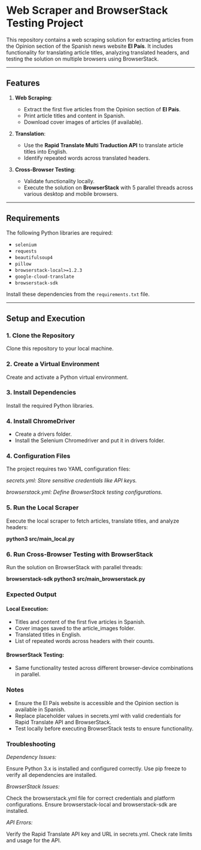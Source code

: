 # Web Scraper and BrowserStack Testing Project

This repository contains a web scraping solution for extracting articles from the Opinion section of the Spanish news website **El País**. It includes functionality for translating article titles, analyzing translated headers, and testing the solution on multiple browsers using BrowserStack.

---

## Features
1. **Web Scraping**:
   - Extract the first five articles from the Opinion section of **El País**.
   - Print article titles and content in Spanish.
   - Download cover images of articles (if available).

2. **Translation**:
   - Use the **Rapid Translate Multi Traduction API** to translate article titles into English.
   - Identify repeated words across translated headers.

3. **Cross-Browser Testing**:
   - Validate functionality locally.
   - Execute the solution on **BrowserStack** with 5 parallel threads across various desktop and mobile browsers.

---

## Requirements
The following Python libraries are required:
- `selenium`
- `requests`
- `beautifulsoup4`
- `pillow`
- `browserstack-local>=1.2.3`
- `google-cloud-translate`
- `browserstack-sdk`

Install these dependencies from the `requirements.txt` file.

---

## Setup and Execution

### 1. Clone the Repository
Clone this repository to your local machine.

### 2. Create a Virtual Environment
Create and activate a Python virtual environment.

### 3. Install Dependencies
Install the required Python libraries.

### 4. Install ChromeDriver
- Create a drivers folder.
- Install the Selenium Chromedriver and put it in drivers folder.

### 4. Configuration Files
The project requires two YAML configuration files:

*secrets.yml: Store sensitive credentials like API keys.*
  
*browserstack.yml: Define BrowserStack testing configurations.*

### 5. Run the Local Scraper
Execute the local scraper to fetch articles, translate titles, and analyze headers:

**python3 src/main_local.py**

### 6. Run Cross-Browser Testing with BrowserStack
Run the solution on BrowserStack with parallel threads:

**browserstack-sdk python3 src/main_browserstack.py**

### Expected Output
#### Local Execution:

- Titles and content of the first five articles in Spanish.
- Cover images saved to the article_images folder.
- Translated titles in English.
- List of repeated words across headers with their counts.

#### BrowserStack Testing:

- Same functionality tested across different browser-device combinations in parallel.

### Notes
- Ensure the El País website is accessible and the Opinion section is available in Spanish.
- Replace placeholder values in secrets.yml with valid credentials for Rapid Translate API and BrowserStack.
- Test locally before executing BrowserStack tests to ensure functionality.

### Troubleshooting
*Dependency Issues:*

Ensure Python 3.x is installed and configured correctly.
Use pip freeze to verify all dependencies are installed.

*BrowserStack Issues:*

Check the browserstack.yml file for correct credentials and platform configurations.
Ensure browserstack-local and browserstack-sdk are installed.

*API Errors:*

Verify the Rapid Translate API key and URL in secrets.yml.
Check rate limits and usage for the API.
